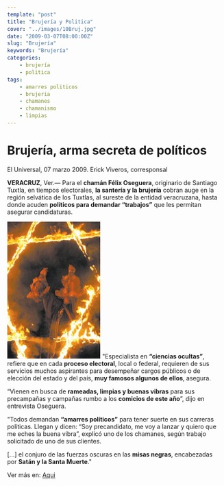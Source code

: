```yaml
---
template: "post"
title: "Brujería y Politica"
cover: "../images/10Bruj.jpg"
date: "2009-03-07T08:00:00Z"
slug: "Brujería"
keywords: "Brujería"
categories: 
    - brujería
    - politica
tags:
    - amarres politicos
    - brujeria
    - chamanes
    - chamanismo
    - limpias
---
```


# Brujería, arma secreta de políticos

El Universal, 07 marzo 2009. Erick Viveros, corresponsal

**VERACRUZ**, Ver.— Para el **chamán Félix Oseguera**, originario de Santiago Tuxtla, en tiempos electorales, **la santería y la brujería** cobran auge en la región selvática de los Tuxtlas, al sureste de la entidad veracruzana, hasta donde acuden **políticos para demandar “trabajos”** que les permitan asegurar candidaturas.

![Brujeria](../images/10Bruj.jpg)
"Especialista en **“ciencias ocultas”**, refiere que en cada **proceso electoral**, local o federal, requieren de sus servicios muchos aspirantes para desempeñar cargos públicos o de elección del estado y del país, **muy famosos algunos de ellos**, asegura.

“Vienen en busca de **rameadas, limpias y buenas vibras** para sus precampañas y campañas rumbo a los **comicios de este año**”, dijo en entrevista Oseguera.

"Todos demandan **“amarres políticos”** para tener suerte en sus carreras políticas. Llegan y dicen: “Soy precandidato, me voy a lanzar y quiero que me eches la buena vibra”, explicó uno de los chamanes, según trabajo solicitado de uno de sus clientes.

[...] el conjuro de las fuerzas oscuras en las **misas negras**, encabezadas por **Satán y la Santa Muerte**."

Ver más en: [Aqui](http://www.eluniversal.com.mx/primera/32608.html)